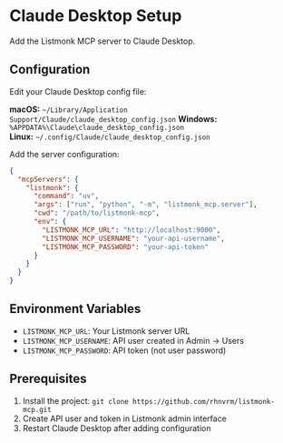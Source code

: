 # Claude Desktop Setup

Add the Listmonk MCP server to Claude Desktop.

## Configuration

Edit your Claude Desktop config file:

**macOS:** `~/Library/Application Support/Claude/claude_desktop_config.json`
**Windows:** `%APPDATA%\Claude\claude_desktop_config.json`  
**Linux:** `~/.config/Claude/claude_desktop_config.json`

Add the server configuration:

```json
{
  "mcpServers": {
    "listmonk": {
      "command": "uv",
      "args": ["run", "python", "-m", "listmonk_mcp.server"],
      "cwd": "/path/to/listmonk-mcp",
      "env": {
        "LISTMONK_MCP_URL": "http://localhost:9000",
        "LISTMONK_MCP_USERNAME": "your-api-username",
        "LISTMONK_MCP_PASSWORD": "your-api-token"
      }
    }
  }
}
```

## Environment Variables

- `LISTMONK_MCP_URL`: Your Listmonk server URL
- `LISTMONK_MCP_USERNAME`: API user created in Admin → Users  
- `LISTMONK_MCP_PASSWORD`: API token (not user password)

## Prerequisites

1. Install the project: `git clone https://github.com/rhnvrm/listmonk-mcp.git`
2. Create API user and token in Listmonk admin interface
3. Restart Claude Desktop after adding configuration